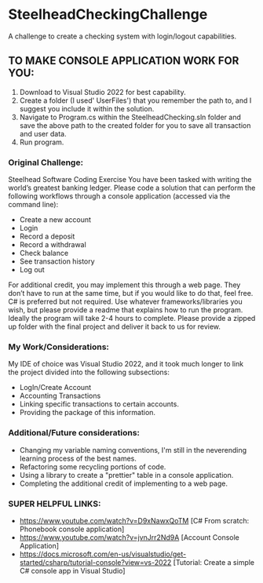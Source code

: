 # SteelheadCheckingChallenge
A challenge to create a checking system with login/logout capabilities.

## TO MAKE CONSOLE APPLICATION WORK FOR YOU:

1. Download to Visual Studio 2022 for best capability.
2. Create a folder (I used' UserFiles') that you remember the path to, and I suggest you include it within the solution.
3. Navigate to Program.cs within the SteelheadChecking.sln folder and save the above path to the created folder for you to save all transaction and user data.
4. Run program.

### Original Challenge:

Steelhead Software Coding Exercise
You have been tasked with writing the world’s greatest banking ledger. Please code a solution that can perform the following workflows through a console application (accessed via the command line):
* Create a new account
* Login
* Record a deposit
* Record a withdrawal
* Check balance
* See transaction history
* Log out

For additional credit, you may implement this through a web page. They don’t have to run at the same time, but if you would like to do that, feel free. C# is preferred but not required. Use whatever frameworks/libraries you wish, but please provide a readme that explains how to run the program. Ideally the program will take 2-4 hours to complete.  Please provide a zipped up folder with the final project and deliver it back to us for review.


### My Work/Considerations:
My IDE of choice was Visual Studio 2022, and it took much longer to link the project divided into the following subsections:
* LogIn/Create Account
* Accounting Transactions
* Linking specific transactions to certain accounts.
* Providing the package of this information. 

### Additional/Future considerations:
* Changing my variable naming conventions, I'm still in the neverending learning process of the best names.
* Refactoring some recycling portions of code. 
* Using a library to create a "prettier" table in a console application.
* Completing the additional credit of implementing to a web page. 

### SUPER HELPFUL LINKS:
* https://www.youtube.com/watch?v=D9xNawxQoTM [C# From scratch: Phonebook console application]
* https://www.youtube.com/watch?v=jvnJrr2Nd9A [Account Console Application]
* https://docs.microsoft.com/en-us/visualstudio/get-started/csharp/tutorial-console?view=vs-2022 [Tutorial: Create a simple C# console app in Visual Studio]

